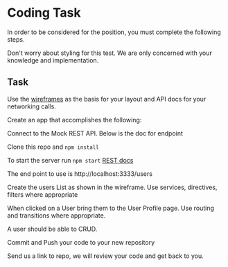  # Coding Task

In order to be considered for the  position, you must complete the following steps.



Don't worry about styling for this test. We are only concerned with your knowledge and implementation.

## Task

Use the [wireframes](wireframes/users.png) as the basis for your layout and API docs for your networking calls.

Create an app that accomplishes the following:

Connect to the Mock REST API. Below is the doc for endpoint

Clone this repo and `npm install`

To start the server run `npm start`
[REST docs](https://github.com/typicode/json-server#routes)

The end point to use is http://localhost:3333/users 

Create the users List as shown in the wireframe. Use services, directives, filters where appropriate

When clicked on a User bring them to the User Profile page. Use routing and transitions where appropriate.

A user should be able to CRUD.

Commit and Push your code to your new repository

Send us a link to repo, we will review your code and get back to you.